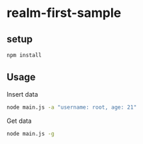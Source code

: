 # realm-first-sample

## setup

```sh
npm install
```

## Usage

Insert data

```sh
node main.js -a "username: root, age: 21"
```

Get data

```sh
node main.js -g
```
